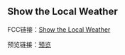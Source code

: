 ## Show the Local Weather

FCC链接：[Show the Local Weather](https://freecodecamp.cn/challenges/show-the-local-weather)

预览链接：[预览](https://kiling.github.io/Pratices/FCC_weather/FCC_weather.html)